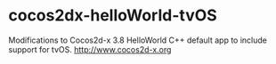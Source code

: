 # cocos2dx-helloWorld-tvOS
Modifications to Cocos2d-x 3.8 HelloWorld C++ default app to include support for tvOS. http://www.cocos2d-x.org
